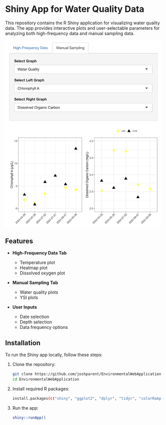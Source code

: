 # Shiny App for Water Quality Data

This repository contains the R Shiny application for visualizing water quality data. The app provides interactive plots and user-selectable parameters for analyzing both high-frequency data and manual sampling data.

![Shiny App Screenshot](picture_of_app.png)

## Features

- **High-Frequency Data Tab**
    - Temperature plot
    - Heatmap plot
    - Dissolved oxygen plot

- **Manual Sampling Tab**
    - Water quality plots
    - YSI plots

- **User Inputs**
    - Date selection
    - Depth selection
    - Data frequency options

## Installation

To run the Shiny app locally, follow these steps:

1. Clone the repository:
   ```sh
   git clone https://github.com/joshparent/EnvironmentalWebApplication.git
   cd EnvironmentalWebApplication

2. Install required R packages:
   ```sh
   install.packages(c("shiny", "ggplot2", "dplyr", "tidyr", "colorRamps", "ggh4x"))
   
3. Run the app:
   ```sh
   shiny::runApp()
